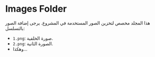 # Images Folder

هذا المجلد مخصص لتخزين الصور المستخدمة في المشروع. يرجى إضافة الصور بالتسلسل:
- `1.png`: صورة الخلفية.
- `2.png`: الصورة الثانية.
- وهكذا...

